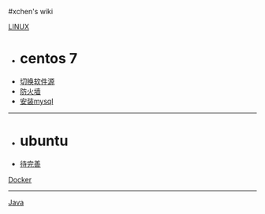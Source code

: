 #xchen's wiki

[LINUX]()

  * # centos 7
  * [切换软件源](articles/server/centos7/changeSoftSource.md)
  * [防火墙](articles/server/centos7/firewall.md)
  * [安装mysql](articles/server/centos7/mysql5_7_17.md)
  - - - -
  * # ubuntu
  * [待完善](wait-develop.md)

[Docker](wait-develop.md)
- - - -
[Java](wait-develop.md)

